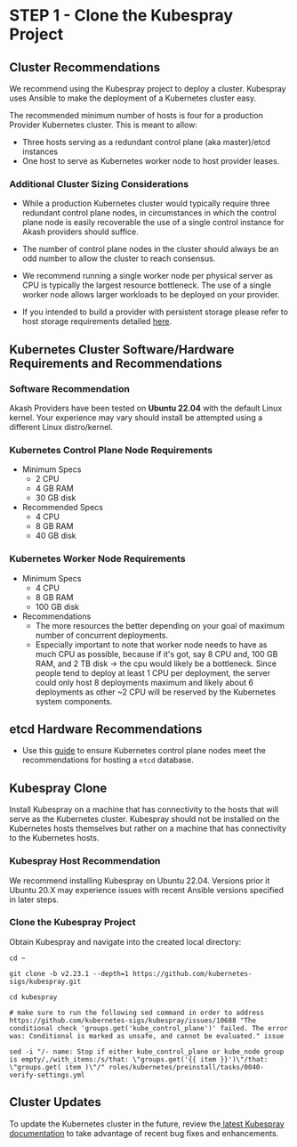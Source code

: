 # STEP 1 - Clone the Kubespray Project

## Cluster Recommendations

We recommend using the Kubespray project to deploy a cluster. Kubespray uses Ansible to make the deployment of a Kubernetes cluster easy.

The recommended minimum number of hosts is four for a production Provider Kubernetes cluster. This is meant to allow:

* Three hosts serving as a redundant control plane (aka master)/etcd instances
* One host to serve as Kubernetes worker node to host provider leases.

### Additional Cluster Sizing Considerations

* While a production Kubernetes cluster would typically require three redundant control plane nodes, in circumstances in which the control plane node is easily recoverable the use of a single control instance for Akash providers should suffice.

* The number of control plane nodes in the cluster should always be an odd number to allow the cluster to reach consensus.

* We recommend running a single worker node per physical server as CPU is typically the largest resource bottleneck. The use of a single worker node allows larger workloads to be deployed on your provider.

* If you intended to build a provider with persistent storage please refer to host storage requirements detailed [here](../helm-based-provider-persistent-storage-enablement/persistent-storage-requirements.md).

## Kubernetes Cluster Software/Hardware Requirements and Recommendations

### Software Recommendation

Akash Providers have been tested on **Ubuntu 22.04** with the default Linux kernel. Your experience may vary should install be attempted using a different Linux distro/kernel.

### Kubernetes Control Plane Node Requirements

* Minimum Specs
  * 2 CPU
  * 4 GB RAM
  * 30 GB disk
* Recommended Specs
  * 4 CPU
  * 8 GB RAM
  * 40 GB disk

### Kubernetes Worker Node Requirements

* Minimum Specs
  * 4 CPU
  * 8 GB RAM
  * 100 GB disk
* Recommendations
  * The more resources the better depending on your goal of maximum number of concurrent deployments.
  * Especially important to note that worker node needs to have as much CPU as possible, because if it's got, say 8 CPU and, 100 GB RAM, and 2 TB disk -> the cpu would likely be a bottleneck. Since people tend to deploy at least 1 CPU per deployment, the server could only host 8 deployments maximum and likely about 6 deployments as other \~2 CPU will be reserved by the Kubernetes system components.

## **etcd Hardware Recommendations**

* Use this [guide](https://etcd.io/docs/v3.5/op-guide/hardware) to ensure Kubernetes control plane nodes meet the recommendations for hosting a `etcd` database.

## **Kubespray Clone**

Install Kubespray on a machine that has connectivity to the hosts that will serve as the Kubernetes cluster. Kubespray should not be installed on the Kubernetes hosts themselves but rather on a machine that has connectivity to the Kubernetes hosts.

### Kubespray Host Recommendation

We recommend installing Kubespray on Ubuntu 22.04. Versions prior it Ubuntu 20.X may experience issues with recent Ansible versions specified in later steps.

### Clone the Kubespray Project

Obtain Kubespray and navigate into the created local directory:

```
cd ~

git clone -b v2.23.1 --depth=1 https://github.com/kubernetes-sigs/kubespray.git

cd kubespray

# make sure to run the following sed command in order to address https://github.com/kubernetes-sigs/kubespray/issues/10688 "The conditional check 'groups.get('kube_control_plane')' failed. The error was: Conditional is marked as unsafe, and cannot be evaluated." issue

sed -i "/- name: Stop if either kube_control_plane or kube_node group is empty/,/with_items:/s/that: \"groups.get('{{ item }}')\"/that: \"groups.get( item )\"/" roles/kubernetes/preinstall/tasks/0040-verify-settings.yml
```

## Cluster Updates

To update the Kubernetes cluster in the future, review the[ latest Kubespray documentation](https://github.com/kubernetes-sigs/kubespray/blob/master/docs/upgrades.md) to take advantage of recent bug fixes and enhancements.
